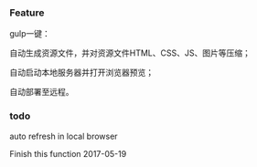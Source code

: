 ### Feature
gulp一键：

自动生成资源文件，并对资源文件HTML、CSS、JS、图片等压缩；

自动启动本地服务器并打开浏览器预览；

自动部署至远程。

### todo
auto refresh in local browser

Finish this function 2017-05-19
